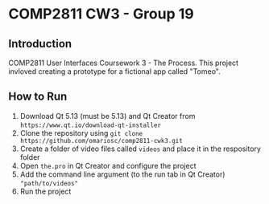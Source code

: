 # COMP2811 CW3 - Group 19

## Introduction

COMP2811 User Interfaces Coursework 3 - The Process. This project invloved creating a prototype for a fictional app called "Tomeo".

## How to Run

1. Download Qt 5.13 (must be 5.13) and Qt Creator from `https://www.qt.io/download-qt-installer`
2. Clone the repository  using `git clone https://github.com/omariosc/comp2811-cwk3.git`
3. Create a folder of video files called `videos` and place it in the respository folder
4. Open `the.pro` in Qt Creator and configure the project
5. Add the command line argument (to the run tab in Qt Creator) `"path/to/videos"`
6. Run the project
